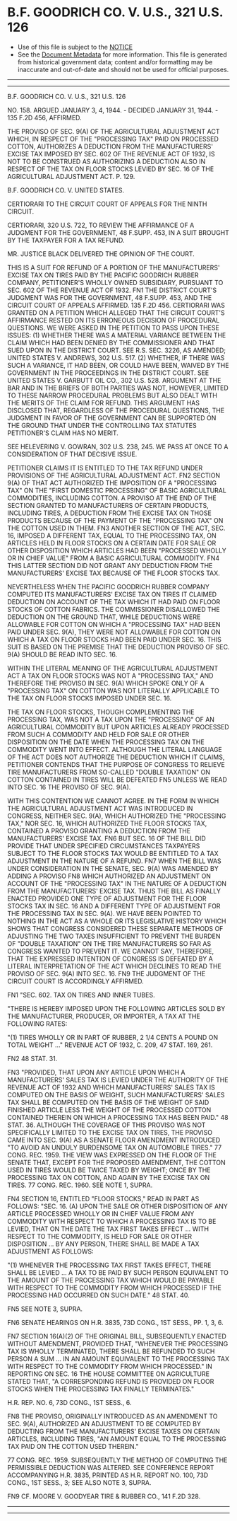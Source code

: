 ---
---

# B.F. GOODRICH CO. V. U.S., 321 U.S. 126

* Use of this file is subject to the [NOTICE](https://github.com/publicdocs/notice/blob/master/NOTICE)
* See the [Document Metadata](../../../) for more information.
  This file is generated from historical government data; content and/or formatting may be inaccurate and out-of-date and should not be used for official purposes.

----------
----------

B.F. GOODRICH CO. V. U.S., 321 U.S. 126

NO. 158.  ARGUED JANUARY 3, 4, 1944.  - DECIDED JANUARY 31, 1944.  - 135 F.2D 456, AFFIRMED.

THE PROVISO OF SEC. 9(A) OF THE AGRICULTURAL ADJUSTMENT ACT WHICH, IN RESPECT OF THE "PROCESSING TAX" PAID ON PROCESSED COTTON, AUTHORIZES A DEDUCTION FROM THE MANUFACTURERS' EXCISE TAX IMPOSED BY SEC. 602 OF THE REVENUE ACT OF 1932, IS NOT TO BE CONSTRUED AS AUTHORIZING A DEDUCTION ALSO IN RESPECT OF THE TAX ON FLOOR STOCKS LEVIED BY SEC. 16 OF THE AGRICULTURAL ADJUSTMENT ACT.  P. 129.

B.F. GOODRICH CO. V. UNITED STATES.

CERTIORARI TO THE CIRCUIT COURT OF APPEALS FOR THE NINTH CIRCUIT.

CERTIORARI, 320 U.S. 722, TO REVIEW THE AFFIRMANCE OF A JUDGMENT FOR THE GOVERNMENT, 48 F.SUPP.  453, IN A SUIT BROUGHT BY THE TAXPAYER FOR A TAX REFUND.

MR. JUSTICE BLACK DELIVERED THE OPINION OF THE COURT.

THIS IS A SUIT FOR REFUND OF A PORTION OF THE MANUFACTURERS' EXCISE TAX ON TIRES PAID BY THE PACIFIC GOODRICH RUBBER COMPANY, PETITIONER'S WHOLLY OWNED SUBSIDIARY, PURSUANT TO SEC. 602 OF THE REVENUE ACT OF 1932.  FN1  THE DISTRICT COURT'S JUDGMENT WAS FOR THE GOVERNMENT, 48 F.SUPP.  453, AND THE CIRCUIT COURT OF APPEALS AFFIRMED.  135 F.2D 456.  CERTIORARI WAS GRANTED ON A PETITION WHICH ALLEGED THAT THE CIRCUIT COURT'S AFFIRMANCE RESTED ON ITS ERRONEOUS DECISION OF PROCEDURAL QUESTIONS.  WE WERE ASKED IN THE PETITION TO PASS UPON THESE ISSUES:  (1)  WHETHER THERE WAS A MATERIAL VARIANCE BETWEEN THE CLAIM WHICH HAD BEEN DENIED BY THE COMMISSIONER AND THAT SUED UPON IN THE DISTRICT COURT.  SEE R.S. SEC. 3226, AS AMENDED; UNITED STATES V. ANDREWS, 302 U.S. 517.  (2)  WHETHER, IF THERE WAS SUCH A VARIANCE, IT HAD BEEN, OR COULD HAVE BEEN, WAIVED BY THE GOVERNMENT IN THE PROCEEDINGS IN THE DISTRICT COURT.  SEE UNITED STATES V. GARBUTT OIL CO., 302 U.S. 528.  ARGUMENT AT THE BAR AND IN THE BRIEFS OF BOTH PARTIES WAS NOT, HOWEVER, LIMITED TO THESE NARROW PROCEDURAL PROBLEMS BUT ALSO DEALT WITH THE MERITS OF THE CLAIM FOR REFUND.  THIS ARGUMENT HAS DISCLOSED THAT, REGARDLESS OF THE PROCEDURAL QUESTIONS, THE JUDGMENT IN FAVOR OF THE GOVERNMENT CAN BE SUPPORTED ON THE GROUND THAT UNDER THE CONTROLLING TAX STATUTES PETITIONER'S CLAIM HAS NO MERIT.

SEE HELEVERING V. GOWRAN, 302 U.S. 238, 245.  WE PASS AT ONCE TO A CONSIDERATION OF THAT DECISIVE ISSUE.

PETITIONER CLAIMS IT IS ENTITLED TO THE TAX REFUND UNDER PROVISIONS OF THE AGRICULTURAL ADJUSTMENT ACT.  FN2  SECTION 9(A) OF THAT ACT AUTHORIZED THE IMPOSITION OF A "PROCESSING TAX" ON THE "FIRST DOMESTIC PROCESSING" OF BASIC AGRICULTURAL COMMODITIES, INCLUDING COTTON.  A PROVISO AT THE END OF THE SECTION GRANTED TO MANUFACTURERS OF CERTAIN PRODUCTS, INCLUDING TIRES, A DEDUCTION FROM THE EXCISE TAX ON THOSE PRODUCTS BECAUSE OF THE PAYMENT OF THE "PROCESSING TAX" ON THE COTTON USED IN THEM.  FN3  ANOTHER SECTION OF THE ACT, SEC. 16, IMPOSED A DIFFERENT TAX, EQUAL TO THE PROCESSING TAX, ON ARTICLES HELD IN FLOOR STOCKS ON A CERTAIN DATE FOR SALE OR OTHER DISPOSITION WHICH ARTICLES HAD BEEN "PROCESSED WHOLLY OR IN CHIEF VALUE" FROM A BASIC AGRICULTURAL COMMODITY.  FN4  THIS LATTER SECTION DID NOT GRANT ANY DEDUCTION FROM THE MANUFACTURERS' EXCISE TAX BECAUSE OF THE FLOOR STOCKS TAX.

NEVERTHELESS WHEN THE PACIFIC GOODRICH RUBBER COMPANY COMPUTED ITS MANUFACTURERS' EXCISE TAX ON TIRES IT CLAIMED DEDUCTION ON ACCOUNT OF THE TAX WHICH IT HAD PAID ON FLOOR STOCKS OF COTTON FABRICS.  THE COMMISSIONER DISALLOWED THE DEDUCTION ON THE GROUND THAT, WHILE DEDUCTIONS WERE ALLOWABLE FOR COTTON ON WHICH A "PROCESSING TAX" HAD BEEN PAID UNDER SEC. 9(A), THEY WERE NOT ALLOWABLE FOR COTTON ON WHICH A TAX ON FLOOR STOCKS HAD BEEN PAID UNDER SEC. 16.  THIS SUIT IS BASED ON THE PREMISE THAT THE DEDUCTION PROVISO OF SEC. 9(A) SHOULD BE READ INTO SEC. 16.

WITHIN THE LITERAL MEANING OF THE AGRICULTURAL ADJUSTMENT ACT A TAX ON FLOOR STOCKS WAS NOT A "PROCESSING TAX," AND THEREFORE THE PROVISO IN SEC. 9(A) WHICH SPOKE ONLY OF A "PROCESSING TAX" ON COTTON WAS NOT LITERALLY APPLICABLE TO THE TAX ON FLOOR STOCKS IMPOSED UNDER SEC. 16.

THE TAX ON FLOOR STOCKS, THOUGH COMPLEMENTING THE PROCESSING TAX, WAS NOT A TAX UPON THE "PROCESSING" OF AN AGRICULTURAL COMMODITY BUT UPON ARTICLES ALREADY PROCESSED FROM SUCH A COMMODITY AND HELD FOR SALE OR OTHER DISPOSITION ON THE DATE WHEN THE PROCESSING TAX ON THE COMMODITY WENT INTO EFFECT.  ALTHOUGH THE LITERAL LANGUAGE OF THE ACT DOES NOT AUTHORIZE THE DEDUCTION WHICH IT CLAIMS, PETITIONER CONTENDS THAT THE PURPOSE OF CONGRESS TO RELIEVE TIRE MANUFACTURERS FROM SO-CALLED "DOUBLE TAXATION" ON COTTON CONTAINED IN TIRES WILL BE DEFEATED  FN5 UNLESS WE READ INTO SEC. 16 THE PROVISO OF SEC. 9(A).

WITH THIS CONTENTION WE CANNOT AGREE.  IN THE FORM IN WHICH THE AGRICULTURAL ADJUSTMENT ACT WAS INTRODUCED IN CONGRESS, NEITHER SEC. 9(A), WHICH AUTHORIZED THE "PROCESSING TAX," NOR SEC. 16, WHICH AUTHORIZED THE FLOOR STOCKS TAX, CONTAINED A PROVISO GRANTING A DEDUCTION FROM THE MANUFACTURERS' EXCISE TAX.  FN6  BUT SEC. 16 OF THE BILL DID PROVIDE THAT UNDER SPECIFIED CIRCUMSTANCES TAXPAYERS SUBJECT TO THE FLOOR STOCKS TAX WOULD BE ENTITLED TO A TAX ADJUSTMENT IN THE NATURE OF A REFUND.  FN7  WHEN THE BILL WAS UNDER CONSIDERATION IN THE SENATE, SEC. 9(A) WAS AMENDED BY ADDING A PROVISO  FN8  WHICH AUTHORIZED AN ADJUSTMENT ON ACCOUNT OF THE "PROCESSING TAX" IN THE NATURE OF A DEDUCTION FROM THE MANUFACTURERS' EXCISE TAX.  THUS THE BILL AS FINALLY ENACTED PROVIDED ONE TYPE OF ADJUSTMENT FOR THE FLOOR STOCKS TAX IN SEC. 16 AND A DIFFERENT TYPE OF ADJUSTMENT FOR THE PROCESSING TAX IN SEC. 9(A).  WE HAVE BEEN POINTED TO NOTHING IN THE ACT AS A WHOLE OR ITS LEGISLATIVE HISTORY WHICH SHOWS THAT CONGRESS CONSIDERED THESE SEPARATE METHODS OF ADJUSTING THE TWO TAXES INSUFFICIENT TO PREVENT THE BURDEN OF "DOUBLE TAXATION" ON THE TIRE MANUFACTURERS SO FAR AS CONGRESS WANTED TO PREVENT IT.  WE CANNOT SAY, THEREFORE, THAT THE EXPRESSED INTENTION OF CONGRESS IS DEFEATED BY A LITERAL INTERPRETATION OF THE ACT WHICH DECLINES TO READ THE PROVISO OF SEC. 9(A) INTO SEC. 16.  FN9  THE JUDGMENT OF THE CIRCUIT COURT IS ACCORDINGLY AFFIRMED.

FN1  "SEC.  602.  TAX ON TIRES AND INNER TUBES.

"THERE IS HEREBY IMPOSED UPON THE FOLLOWING ARTICLES SOLD BY THE MANUFACTURER, PRODUCER, OR IMPORTER, A TAX AT THE FOLLOWING RATES:

"(1)  TIRES WHOLLY OR IN PART OF RUBBER, 2 1/4 CENTS A POUND ON TOTAL WEIGHT  ..."  REVENUE ACT OF 1932, C. 209, 47 STAT. 169, 261.

FN2  48 STAT. 31.

FN3  "PROVIDED, THAT UPON ANY ARTICLE UPON WHICH A MANUFACTURERS' SALES TAX IS LEVIED UNDER THE AUTHORITY OF THE REVENUE ACT OF 1932 AND WHICH MANUFACTURERS' SALES TAX IS COMPUTED ON THE BASIS OF WEIGHT, SUCH MANUFACTURERS' SALES TAX SHALL BE COMPUTED ON THE BASIS OF THE WEIGHT OF SAID FINISHED ARTICLE LESS THE WEIGHT OF THE PROCESSED COTTON CONTAINED THEREIN ON WHICH A PROCESSING TAX HAS BEEN PAID."  48 STAT. 36.  ALTHOUGH THE COVERAGE OF THIS PROVISO WAS NOT SPECIFICALLY LIMITED TO THE EXCISE TAX ON TIRES, THE PROVISO CAME INTO SEC. 9(A) AS A SENATE FLOOR AMENDMENT INTRODUCED "TO AVOID AN UNDULY BURDENSOME TAX ON AUTOMOBILE TIRES."  77 CONG. REC. 1959.  THE VIEW WAS EXPRESSED ON THE FLOOR OF THE SENATE THAT, EXCEPT FOR THE PROPOSED AMENDMENT, THE COTTON USED IN TIRES WOULD BE TWICE TAXED BY WEIGHT; ONCE BY THE PROCESSING TAX ON COTTON, AND AGAIN BY THE EXCISE TAX ON TIRES.  77 CONG. REC. 1960.  SEE NOTE 1, SUPRA.

FN4  SECTION 16, ENTITLED "FLOOR STOCKS," READ IN PART AS FOLLOWS: "SEC.  16.  (A) UPON THE SALE OR OTHER DISPOSITION OF ANY ARTICLE PROCESSED WHOLLY OR IN CHIEF VALUE FROM ANY COMMODITY WITH RESPECT TO WHICH A PROCESSING TAX IS TO BE LEVIED, THAT ON THE DATE THE TAX FIRST TAKES EFFECT ...  WITH RESPECT TO THE COMMODITY, IS HELD FOR SALE OR OTHER DISPOSITION  ... BY ANY PERSON, THERE SHALL BE MADE A TAX ADJUSTMENT AS FOLLOWS:

"(1)  WHENEVER THE PROCESSING TAX FIRST TAKES EFFECT, THERE SHALL BE LEVIED  ...  A TAX TO BE PAID BY SUCH PERSON EQUIVALENT TO THE AMOUNT OF THE PROCESSING TAX WHICH WOULD BE PAYABLE WITH RESPECT TO THE COMMODITY FROM WHICH PROCESSED IF THE PROCESSING HAD OCCURRED ON SUCH DATE."  48 STAT. 40.

FN5  SEE NOTE 3, SUPRA.

FN6  SENATE HEARINGS ON H.R. 3835, 73D CONG., 1ST SESS., PP. 1, 3, 6.

FN7  SECTION 16(A)(2) OF THE ORIGINAL BILL, SUBSEQUENTLY ENACTED WITHOUT AMENDMENT, PROVIDED THAT, "WHENEVER THE PROCESSING TAX IS WHOLLY TERMINATED, THERE SHALL BE REFUNDED TO SUCH PERSON A SUM  ... IN AN AMOUNT EQUIVALENT TO THE PROCESSING TAX WITH RESPECT TO THE COMMODITY FROM WHICH PROCESSED."  IN REPORTING ON SEC. 16 THE HOUSE COMMITTEE ON AGRICULTURE STATED THAT, "A CORRESPONDING REFUND IS PROVIDED ON FLOOR STOCKS WHEN THE PROCESSING TAX FINALLY TERMINATES."

H.R. REP. NO. 6, 73D CONG., 1ST SESS., 6.

FN8  THE PROVISO, ORIGINALLY INTRODUCED AS AN AMENDMENT TO SEC. 9(A), AUTHORIZED AN ADJUSTMENT TO BE COMPUTED BY DEDUCTING FROM THE MANUFACTURERS' EXCISE TAXES ON CERTAIN ARTICLES, INCLUDING TIRES, "AN AMOUNT EQUAL TO THE PROCESSING TAX PAID ON THE COTTON USED THEREIN."

77 CONG. REC. 1959.  SUBSEQUENTLY THE METHOD OF COMPUTING THE PERMISSIBLE DEDUCTION WAS ALTERED.  SEE CONFERENCE REPORT ACCOMPANYING H.R. 3835, PRINTED AS H.R. REPORT NO. 100, 73D CONG., 1ST SESS., 3; SEE ALSO NOTE 3, SUPRA.

FN9  CF. MOORE V. GOODYEAR TIRE & RUBBER CO., 141 F.2D 328.


----------
----------

